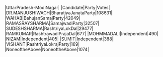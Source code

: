  
|UttarPradesh-ModiNagar|
|Candidate|Party|Votes|
|DR.MANJUSHIWACH|BharatiyaJanataParty|108631|
|WAHAB|BahujanSamajParty|42049|
|RAMASRAYSHARMA|SamajwadiParty|32507|
|SUDESHSHARMA|RashtriyaLokDal|29477|
|RAMKUMAR|RashtrawadiPrajaDal|677|
|MOHMMADALI|Independent|490|
|NIZAM|Independent|405|
|SUMIT|Independent|388|
|VISHANT|RashtriyaLokrajParty|169|
|NoneoftheAbove|NoneoftheAbove|1074|
